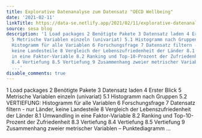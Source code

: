 ```yaml
---
title: Explorative Datenanalyse zum Datensatz "OECD Wellbeing"
date: '2021-02-11'
linkTitle: https://data-se.netlify.app/2021/02/11/explorative-datenanalyse-zum-datensatz-oecd-wellbeing/
source: sesa blog
description: '1 Load packages 2 Benötigte Pakete 3 Datensatz laden 4 Erster Blick
  5 Metrische Variablen einzeln (univariat) 5.1 Histogramm nach Gruppen 5.2 VERTIEFUNG:
  Histogramm für alle Variablen 6 Forschungsfrage 7 Datensatz filtern - nur Länder,
  keine Landesteile 8 Vergleich der Lebenszufriedenheit der Länder 8.1 Umwandling
  in eine Faktor-Variable 8.2 Ranking und Top-10-Prozent der Zufriedenheit 8.3 Vertiefung
  8.4 Vertiefung 8.5 Vertiefung 9 Zusammenhang zweier metrischer Variablen – Punktediagramm
  ...'
disable_comments: true
---
```

1 Load packages 2 Benötigte Pakete 3 Datensatz laden 4 Erster Blick 5 Metrische Variablen einzeln (univariat) 5.1 Histogramm nach Gruppen 5.2 VERTIEFUNG: Histogramm für alle Variablen 6 Forschungsfrage 7 Datensatz filtern - nur Länder, keine Landesteile 8 Vergleich der Lebenszufriedenheit der Länder 8.1 Umwandling in eine Faktor-Variable 8.2 Ranking und Top-10-Prozent der Zufriedenheit 8.3 Vertiefung 8.4 Vertiefung 8.5 Vertiefung 9 Zusammenhang zweier metrischer Variablen – Punktediagramm ...